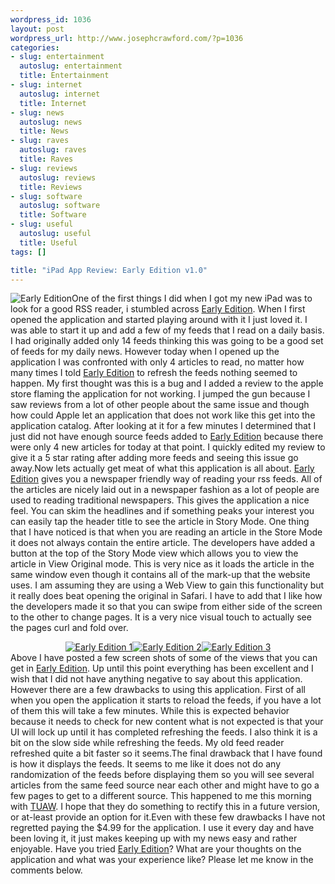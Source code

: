 ```yaml
--- 
wordpress_id: 1036
layout: post
wordpress_url: http://www.josephcrawford.com/?p=1036
categories: 
- slug: entertainment
  autoslug: entertainment
  title: Entertainment
- slug: internet
  autoslug: internet
  title: Internet
- slug: news
  autoslug: news
  title: News
- slug: raves
  autoslug: raves
  title: Raves
- slug: reviews
  autoslug: reviews
  title: Reviews
- slug: software
  autoslug: software
  title: Software
- slug: useful
  autoslug: useful
  title: Useful
tags: []

title: "iPad App Review: Early Edition v1.0"
---
```

![](http://www.josephcrawford.com/wp-content/uploads/2010/04/early_edition.png "Early Edition")One of the first things I did when I got my new iPad was to look for a good RSS reader, i stumbled across [Early Edition](http://itunes.apple.com/us/app/the-early-edition/id363496943?mt=8).  When I first opened the application and started playing around with it I just loved it.  I was able to start it up and add a few of my feeds that I read on a daily basis.  I had originally added only 14 feeds thinking this was going to be a good set of feeds for my daily news.  However today when I opened up the application I was confronted with only 4 articles to read, no matter how many times I told [Early Edition](http://itunes.apple.com/us/app/the-early-edition/id363496943?mt=8) to refresh the feeds nothing seemed to happen.  My first thought was this is a bug and I added a review to the apple store flaming the application for not working.  I jumped the gun because I saw reviews from a lot of other people about the same issue and though how could Apple let an application that does not work like this get into the application catalog.  After looking at it for a few minutes I determined that I just did not have enough source feeds added to [Early Edition](http://itunes.apple.com/us/app/the-early-edition/id363496943?mt=8) because there were only 4 new articles for today at that point.  I quickly edited my review to give it a 5 star rating after adding more feeds and seeing this issue go away.<!--more-->Now lets actually get meat of what this application is all about.  [Early Edition](http://itunes.apple.com/us/app/the-early-edition/id363496943?mt=8) gives you a newspaper friendly way of reading your rss feeds.  All of the articles are nicely laid out in a newspaper fashion as a lot of people are used to reading traditional newspapers.  This gives the application a nice feel.  You can skim the headlines and if something peaks your interest you can easily tap the header title to see the article in Story Mode.  One thing that I have noticed is that when you are reading an article in the Store Mode it does not always contain the entire article.  The developers have added a button at the top of the Story Mode view which allows you to view the article in View Original mode.  This is very nice as it loads the article in the same window even though it contains all of the mark-up that the website uses.  I am assuming they are using a Web View to gain this functionality but it really does beat opening the original in Safari.  I have to add that I like how the developers made it so that you can swipe from either side of the screen to the other to change pages.  It is a very nice visual touch to actually see the pages curl and fold over.<div style="text-align:center">[![](http://www.josephcrawford.com/wp-content/uploads/2010/04/ee1-150x150.png "Early Edition 1")](http://www.josephcrawford.com/wp-content/uploads/2010/04/ee1.png)[![](http://www.josephcrawford.com/wp-content/uploads/2010/04/ee2-150x150.png "Early Edition 2")](http://www.josephcrawford.com/wp-content/uploads/2010/04/ee2.png)[![](http://www.josephcrawford.com/wp-content/uploads/2010/04/ee3-150x150.png "Early Edition 3")](http://www.josephcrawford.com/wp-content/uploads/2010/04/ee3.png)</div>Above I have posted a few screen shots of some of the views that you can get in [Early Edition](http://itunes.apple.com/us/app/the-early-edition/id363496943?mt=8).  Up until this point everything has been excellent and I wish that I did not have anything negative to say about this application.  However there are a few drawbacks to using this application.  First of all when you open the application it starts to reload the feeds, if you have a lot of them this will take a few minutes.  While this is expected behavior because it needs to check for new content what is not expected is that your UI will lock up until it has completed refreshing the feeds.  I also think it is a bit on the slow side while refreshing the feeds.  My old feed reader refreshed quite a bit faster so it seems.The final drawback that I have found is how it displays the feeds.  It seems to me like it does not do any randomization of the feeds before displaying them so you will see several articles from the same feed source near each other and might have to go a few pages to get to a different source.  This happened to me this morning with [TUAW](http://www.tuaw.com/).  I hope that they do something to rectify this in a future version, or at-least provide an option for it.Even with these few drawbacks I have not regretted paying the $4.99 for the application.  I use it every day and have been loving it, it just makes keeping up with my news easy and rather enjoyable.  Have you tried [Early Edition](http://itunes.apple.com/us/app/the-early-edition/id363496943?mt=8)?  What are your thoughts on the application and what was your experience like?  Please let me know in the comments below.

